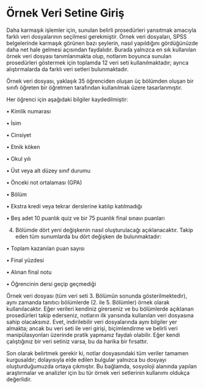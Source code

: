 # Örnek Veri Setine Giriş

Daha karmaşık işlemler için, sunulan belirli prosedürleri yansıtmak amacıyla farklı veri dosyalarının seçilmesi gerekmiştir.
Örnek veri dosyaları, SPSS belgelerinde karmaşık görünen bazı şeylerin, nasıl yapıldığını gördüğünüzde daha net hale gelmesi açısından faydalıdır. 
Burada yalnızca en sık kullanılan örnek veri dosyası tanımlanmakta olup, notlarım boyunca sunulan prosedürleri göstermek için 
toplamda 12 veri seti kullanılmaktadır; ayrıca alıştırmalarda da farklı veri setleri bulunmaktadır. 

Örnek veri dosyası, yaklaşık 35 öğrenciden oluşan üç bölümden oluşan bir sınıfı öğreten bir öğretmen tarafından kullanılmak üzere tasarlanmıştır. 

Her öğrenci için aşağıdaki bilgiler kaydedilmiştir:

• Kimlik numarası

• İsim

• Cinsiyet

• Etnik köken

• Okul yılı

• Üst veya alt düzey sınıf durumu

• Önceki not ortalaması (GPA)

• Bölüm

• Ekstra kredi veya tekrar derslerine katılıp katılmadığı

• Beş adet 10 puanlık quiz ve bir 75 puanlık final sınavı puanları

4. Bölümde dört yeni değişkenin nasıl oluşturulacağı açıklanacaktır.
Takip eden tüm sunumlarda bu dört değişken de bulunmaktadır:

• Toplam kazanılan puan sayısı

• Final yüzdesi

• Alınan final notu

• Öğrencinin dersi geçip geçmediği

Örnek veri dosyası (tüm veri seti 3. Bölümün sonunda gösterilmektedir), aynı zamanda tanıtıcı bölümlerde (2. ile 5. Bölümler) örnek olarak kullanılacaktır. 
Eğer verileri kendiniz girerseniz ve bu bölümlerde açıklanan prosedürleri takip ederseniz, notların ilk yarısında kullanılan veri dosyasına sahip olacaksınız. 
Evet, indirilebilir veri dosyalarında aynı bilgiler yer almakta; ancak bu veri seti ile veri girişi, 
biçimlendirme ve belirli veri manipülasyonları üzerinde pratik yapmanız faydalı olabilir. 
Eğer kendi çalıştığınız bir veri setiniz varsa, bu da harika bir fırsattır.

Son olarak belirtmek gerekir ki, notlar dosyasındaki tüm veriler tamamen kurgusaldır; 
dolayısıyla elde edilen bulgular yalnızca bu dosyayı oluşturduğumuzda ortaya çıkmıştır. 
Bu bağlamda, sosyoloji alanında yapılan araştırmalar ve analizler için bu tür örnek veri setlerinin kullanımı oldukça değerlidir.
